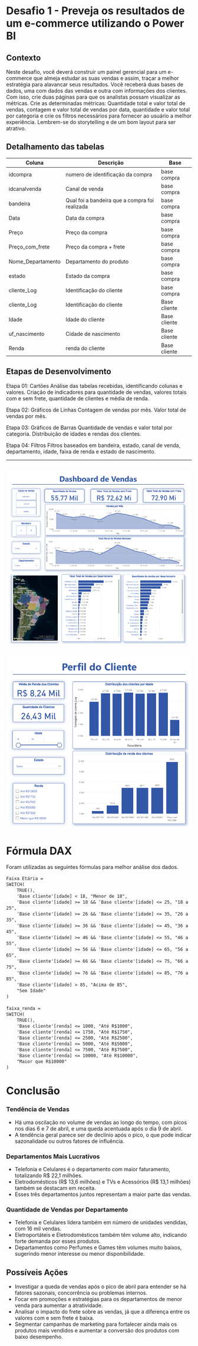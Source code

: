 # Desafio 1 - Preveja os resultados de um e-commerce utilizando o Power BI

## Contexto

Neste desafio, você deverá construir um painel gerencial para um e-commerce que almeja estudar as suas vendas e assim, traçar a melhor estratégia para alavancar seus resultados. Você receberá duas bases de dados, uma com dados das vendas e outra com informações dos clientes. Com isso, crie duas páginas para que os analistas possam visualizar as métricas. Crie as determinadas métricas: Quantidade total e valor total de vendas, contagem e valor total de vendas por data, quantidade e valor total por categoria e crie os filtros necessários para fornecer ao usuário a melhor experiência. Lembrem-se do storytelling e de um bom layout para ser atrativo.

## Detalhamento das tabelas

| Coluna            | Descrição                                      | Base         |
| ----------------- | ---------------------------------------------- | ------------ |
| idcompra          | numero de identificação da compra              | base compra  |
| idcanalvenda      | Canal de venda                                 | base compra  |
| bandeira          | Qual foi a bandeira que a compra foi realizada | base compra  |
| Data              | Data da compra                                 | base compra  |
| Preço             | Preço da compra                                | base compra  |
| Preço_com_frete   | Preço da compra + frete                        | base compra  |
| Nome_Departamento | Departamento do produto                        | base compra  |
| estado            | Estado da compra                               | base compra  |
| cliente_Log       | Identificação do cliente                       | base compra  |
| cliente_Log       | Identificação do cliente                       | Base cliente |
| Idade             | Idade do cliente                               | Base cliente |
| uf_nascimento     | Cidade de nascimento                           | Base cliente |
| Renda             | renda do cliente                               | Base cliente |

## Etapas de Desenvolvimento

Etapa 01: Cartões
Análise das tabelas recebidas, identificando colunas e valores.
Criação de indicadores para quantidade de vendas, valores totais com e sem frete, quantidade de clientes e média de renda.

Etapa 02: Gráficos de Linhas
Contagem de vendas por mês.
Valor total de vendas por mês.

Etapa 03: Gráficos de Barras
Quantidade de vendas e valor total por categoria.
Distribuição de idades e rendas dos clientes.

Etapa 04: Filtros
Filtros baseados em bandeira, estado, canal de venda, departamento, idade, faixa de renda e estado de nascimento.

----------------
![Report de Vendas](https://raw.githubusercontent.com/rafaelaraujomj/Projeto-DNC-PowerBI/refs/heads/main/Pasted%20image%2020250319180205.png)
-----------------
![Perfil do Cliente](https://raw.githubusercontent.com/rafaelaraujomj/Projeto-DNC-PowerBI/refs/heads/main/Pasted%20image%2020250319180101.png)
-------------------
# Fórmula DAX

Foram utilizadas as seguintes fórmulas para melhor análise dos dados.
~~~
Faixa Etária = 
SWITCH(
    TRUE(),
    'Base cliente'[idade] < 18, "Menor de 18",
    'Base cliente'[idade] >= 18 && 'Base cliente'[idade] <= 25, "18 a 25",
    'Base cliente'[idade] >= 26 && 'Base cliente'[idade] <= 35, "26 a 35",
    'Base cliente'[idade] >= 36 && 'Base cliente'[idade] <= 45, "36 a 45",
    'Base cliente'[idade] >= 46 && 'Base cliente'[idade] <= 55, "46 a 55",
    'Base cliente'[idade] >= 56 && 'Base cliente'[idade] <= 65, "56 a 65",
    'Base cliente'[idade] >= 66 && 'Base cliente'[idade] <= 75, "66 a 75",
    'Base cliente'[idade] >= 76 && 'Base cliente'[idade] <= 85, "76 a 85",
    'Base cliente'[idade] > 85, "Acima de 85",
    "Sem Idade"
)

faixa_renda = 
SWITCH(
    TRUE(),
    'Base cliente'[renda] <= 1000, "Até R$1000",
    'Base cliente'[renda] <= 1750, "Até R$1750",
    'Base cliente'[renda] <= 2500, "Até R$2500",
    'Base cliente'[renda] <= 5000, "Até R$5000",
    'Base cliente'[renda] <= 7500, "Até R$7500",
    'Base cliente'[renda] <= 10000, "Até R$10000",
    "Maior que R$10000"
)
~~~
# Conclusão

### Tendência de Vendas

- Há uma oscilação no volume de vendas ao longo do tempo, com picos nos dias 6 e 7 de abril, e uma queda acentuada após o dia 9 de abril.
- A tendência geral parece ser de declínio após o pico, o que pode indicar sazonalidade ou outros fatores de influência.

### Departamentos Mais Lucrativos

- Telefonia e Celulares é o departamento com maior faturamento, totalizando R$ 22,1 milhões.
- Eletrodomésticos (R$ 13,6 milhões) e TVs e Acessórios (R$ 13,1 milhões) também se destacam em receita.
- Esses três departamentos juntos representam a maior parte das vendas.

### Quantidade de Vendas por Departamento

- Telefonia e Celulares lidera também em número de unidades vendidas, com 16 mil vendas.
- Eletroportáteis e Eletrodomésticos também têm volume alto, indicando forte demanda por esses produtos.
- Departamentos como Perfumes e Games têm volumes muito baixos, sugerindo menor interesse ou menor disponibilidade.

## Possíveis Ações

- Investigar a queda de vendas após o pico de abril para entender se há fatores sazonais, concorrência ou problemas internos.
- Focar em promoções e estratégias para os departamentos de menor venda para aumentar a atratividade.
- Analisar o impacto do frete sobre as vendas, já que a diferença entre os valores com e sem frete é baixa.
- Segmentar campanhas de marketing para fortalecer ainda mais os produtos mais vendidos e aumentar a conversão dos produtos com baixo desempenho.


